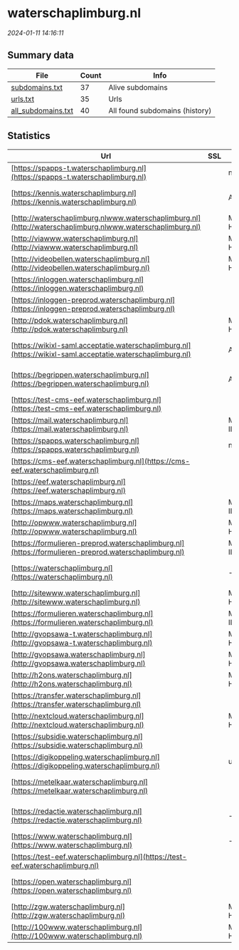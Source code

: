 # waterschaplimburg.nl
*2024-01-11 14:16:11*
## Summary data
| File       | Count | Info |
|------------|-------|------|
|[subdomains.txt](/data/waterschaplimburg.nl/subdomains.txt)|37|Alive subdomains|
|[urls.txt](/data/waterschaplimburg.nl/urls.txt)|35|Urls|
|[all_subdomains.txt](/data/waterschaplimburg.nl/all_subdomains.txt)|40|All found subdomains (history)|
## Statistics
| Url | SSL | Server | Cookie | HSTS | CSP | XFO | XXP | RP | Tech |Title |
|------------|-------|------|------|------|------|------|------|------|------|------|
|[https://spapps-t.waterschaplimburg.nl](https://spapps-t.waterschaplimburg.nl)| |nginx| | | | | |:white_check_mark: |Nginx|TransIP - Reserv...|
|[https://kennis.waterschaplimburg.nl](https://kennis.waterschaplimburg.nl)| |Apache| |:white_check_mark: | |:white_check_mark: | |:white_check_mark: |Apache HTTP Serv...||
|[http://waterschaplimburg.nlwww.waterschaplimburg.nl](http://waterschaplimburg.nlwww.waterschaplimburg.nl)| |Microsoft-HTTPAP...| | | | | |:white_check_mark: |Microsoft HTTPAP...|Not Found|
|[http://viawww.waterschaplimburg.nl](http://viawww.waterschaplimburg.nl)| |Microsoft-HTTPAP...| | | | | |:white_check_mark: |Microsoft HTTPAP...|Not Found|
|[http://videobellen.waterschaplimburg.nl](http://videobellen.waterschaplimburg.nl)| |Microsoft-HTTPAP...| | | | | |:white_check_mark: |Microsoft HTTPAP...|Not Found|
|[https://inloggen.waterschaplimburg.nl](https://inloggen.waterschaplimburg.nl)| || |:white_check_mark: | | | |:white_check_mark: |HSTS||
|[https://inloggen-preprod.waterschaplimburg.nl](https://inloggen-preprod.waterschaplimburg.nl)| || |:white_check_mark: | | | |:white_check_mark: |HSTS||
|[http://pdok.waterschaplimburg.nl](http://pdok.waterschaplimburg.nl)| |Microsoft-HTTPAP...| | | | | |:white_check_mark: |Microsoft HTTPAP...|Not Found|
|[https://wikixl-saml.acceptatie.waterschaplimburg.nl](https://wikixl-saml.acceptatie.waterschaplimburg.nl)| |Apache| |:white_check_mark: | |:white_check_mark: | |:white_check_mark: |Apache HTTP Serv...|Redirect|
|[https://begrippen.waterschaplimburg.nl](https://begrippen.waterschaplimburg.nl)| |Apache| |:white_check_mark: | |:white_check_mark: | |:white_check_mark: |Apache HTTP Serv...||
|[https://test-cms-eef.waterschaplimburg.nl](https://test-cms-eef.waterschaplimburg.nl)| || |:white_check_mark: |:white_check_mark: |:white_check_mark: |:white_check_mark: |HSTS|403 - Forbidden:...|
|[https://mail.waterschaplimburg.nl](https://mail.waterschaplimburg.nl)| |Microsoft-IIS/8....| | | |:white_check_mark: | |:white_check_mark: |IIS:8.5 Windows...||
|[https://spapps.waterschaplimburg.nl](https://spapps.waterschaplimburg.nl)| |nginx| | | | | |:white_check_mark: |Nginx|TransIP - Reserv...|
|[https://cms-eef.waterschaplimburg.nl](https://cms-eef.waterschaplimburg.nl)| || |:white_check_mark: |:white_check_mark: |:white_check_mark: |:white_check_mark: |HSTS|403 - Forbidden:...|
|[https://eef.waterschaplimburg.nl](https://eef.waterschaplimburg.nl)| ||:white_check_mark: |:white_check_mark: | |:white_check_mark: |:white_check_mark: |:white_check_mark: |HSTS||
|[https://maps.waterschaplimburg.nl](https://maps.waterschaplimburg.nl)| |Microsoft-IIS/10...| | | | | |:white_check_mark: |IIS:10.0 Microso...|403 - Forbidden:...|
|[http://opwww.waterschaplimburg.nl](http://opwww.waterschaplimburg.nl)| |Microsoft-HTTPAP...| | | | | |:white_check_mark: |Microsoft HTTPAP...|Not Found|
|[https://formulieren-preprod.waterschaplimburg.nl](https://formulieren-preprod.waterschaplimburg.nl)| |Microsoft-IIS/10...| |:white_check_mark: |:white_check_mark: |:white_check_mark: |:white_check_mark: |IIS:10.0 Windows...||
|[https://waterschaplimburg.nl](https://waterschaplimburg.nl)| |-| |:white_check_mark: |:warning: |:white_check_mark: |:white_check_mark: |:white_check_mark: |HSTS Microsoft A...|Object moved|
|[http://sitewww.waterschaplimburg.nl](http://sitewww.waterschaplimburg.nl)| |Microsoft-HTTPAP...| | | | | |:white_check_mark: |Microsoft HTTPAP...|Not Found|
|[https://formulieren.waterschaplimburg.nl](https://formulieren.waterschaplimburg.nl)| |Microsoft-IIS/10...| |:white_check_mark: |:white_check_mark: |:white_check_mark: |:white_check_mark: |IIS:10.0 Windows...||
|[http://gvopsawa-t.waterschaplimburg.nl](http://gvopsawa-t.waterschaplimburg.nl)| |Microsoft-HTTPAP...| | | | | |:white_check_mark: |Microsoft HTTPAP...|Not Found|
|[http://gvopsawa.waterschaplimburg.nl](http://gvopsawa.waterschaplimburg.nl)| |Microsoft-HTTPAP...| | | | | |:white_check_mark: |Microsoft HTTPAP...|Not Found|
|[http://h2ons.waterschaplimburg.nl](http://h2ons.waterschaplimburg.nl)| |Microsoft-HTTPAP...| | | | | |:white_check_mark: |Microsoft HTTPAP...|Not Found|
|[https://transfer.waterschaplimburg.nl](https://transfer.waterschaplimburg.nl)| ||:warning: |:white_check_mark: |:warning: |:white_check_mark: |:white_check_mark: |:white_check_mark: |Bootstrap HSTS|Waterschap Limbu...|
|[http://nextcloud.waterschaplimburg.nl](http://nextcloud.waterschaplimburg.nl)| |Microsoft-HTTPAP...| | | | | |:white_check_mark: |Microsoft HTTPAP...|Not Found|
|[https://subsidie.waterschaplimburg.nl](https://subsidie.waterschaplimburg.nl)| ||:white_check_mark: |:white_check_mark: |:white_check_mark: |:white_check_mark: |:white_check_mark: |Bootstrap HSTS M...|Home - Waterscha...|
|[https://digikoppeling.waterschaplimburg.nl](https://digikoppeling.waterschaplimburg.nl)| |unspecified| | | | | |:white_check_mark: |||
|[https://metelkaar.waterschaplimburg.nl](https://metelkaar.waterschaplimburg.nl)| || |:white_check_mark: | |:white_check_mark: |:white_check_mark: |:white_check_mark: |HSTS Microsoft A...|Object moved|
|[https://redactie.waterschaplimburg.nl](https://redactie.waterschaplimburg.nl)| |-|:white_check_mark: |:white_check_mark: |:white_check_mark: |:white_check_mark: |:white_check_mark: |HSTS Microsoft A...|Object moved|
|[https://www.waterschaplimburg.nl](https://www.waterschaplimburg.nl)| |-| |:white_check_mark: |:warning: |:white_check_mark: |:white_check_mark: |:white_check_mark: |Google Tag Manag...|Home - Waterscha...|
|[https://test-eef.waterschaplimburg.nl](https://test-eef.waterschaplimburg.nl)| ||:white_check_mark: |:white_check_mark: | |:white_check_mark: |:white_check_mark: |:white_check_mark: |HSTS||
|[https://open.waterschaplimburg.nl](https://open.waterschaplimburg.nl)| || |:white_check_mark: |:white_check_mark: |:white_check_mark: |:white_check_mark: |Azure Azure Fron...|Home - Waterscha...|
|[http://zgw.waterschaplimburg.nl](http://zgw.waterschaplimburg.nl)| |Microsoft-HTTPAP...| | | | | |:white_check_mark: |Microsoft HTTPAP...|Not Found|
|[http://100www.waterschaplimburg.nl](http://100www.waterschaplimburg.nl)| |Microsoft-HTTPAP...| | | | | |:white_check_mark: |Microsoft HTTPAP...|Not Found|